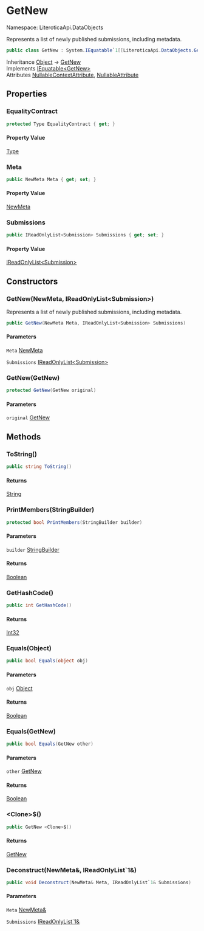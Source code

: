 # GetNew

Namespace: LiteroticaApi.DataObjects

Represents a list of newly published submissions, including metadata.

```csharp
public class GetNew : System.IEquatable`1[[LiteroticaApi.DataObjects.GetNew, LiteroticaApi, Version=1.0.0.0, Culture=neutral, PublicKeyToken=null]]
```

Inheritance [Object](https://docs.microsoft.com/en-us/dotnet/api/system.object) → [GetNew](./literoticaapi/dataobjects/getnew.md)<br>
Implements [IEquatable&lt;GetNew&gt;](https://docs.microsoft.com/en-us/dotnet/api/system.iequatable-1)<br>
Attributes [NullableContextAttribute](./system/runtime/compilerservices/nullablecontextattribute.md), [NullableAttribute](./system/runtime/compilerservices/nullableattribute.md)

## Properties

### **EqualityContract**

```csharp
protected Type EqualityContract { get; }
```

#### Property Value

[Type](https://docs.microsoft.com/en-us/dotnet/api/system.type)<br>

### **Meta**

```csharp
public NewMeta Meta { get; set; }
```

#### Property Value

[NewMeta](./literoticaapi/dataobjects/newmeta.md)<br>

### **Submissions**

```csharp
public IReadOnlyList<Submission> Submissions { get; set; }
```

#### Property Value

[IReadOnlyList&lt;Submission&gt;](https://docs.microsoft.com/en-us/dotnet/api/system.collections.generic.ireadonlylist-1)<br>

## Constructors

### **GetNew(NewMeta, IReadOnlyList&lt;Submission&gt;)**

Represents a list of newly published submissions, including metadata.

```csharp
public GetNew(NewMeta Meta, IReadOnlyList<Submission> Submissions)
```

#### Parameters

`Meta` [NewMeta](./literoticaapi/dataobjects/newmeta.md)<br>

`Submissions` [IReadOnlyList&lt;Submission&gt;](https://docs.microsoft.com/en-us/dotnet/api/system.collections.generic.ireadonlylist-1)<br>

### **GetNew(GetNew)**

```csharp
protected GetNew(GetNew original)
```

#### Parameters

`original` [GetNew](./literoticaapi/dataobjects/getnew.md)<br>

## Methods

### **ToString()**

```csharp
public string ToString()
```

#### Returns

[String](https://docs.microsoft.com/en-us/dotnet/api/system.string)<br>

### **PrintMembers(StringBuilder)**

```csharp
protected bool PrintMembers(StringBuilder builder)
```

#### Parameters

`builder` [StringBuilder](https://docs.microsoft.com/en-us/dotnet/api/system.text.stringbuilder)<br>

#### Returns

[Boolean](https://docs.microsoft.com/en-us/dotnet/api/system.boolean)<br>

### **GetHashCode()**

```csharp
public int GetHashCode()
```

#### Returns

[Int32](https://docs.microsoft.com/en-us/dotnet/api/system.int32)<br>

### **Equals(Object)**

```csharp
public bool Equals(object obj)
```

#### Parameters

`obj` [Object](https://docs.microsoft.com/en-us/dotnet/api/system.object)<br>

#### Returns

[Boolean](https://docs.microsoft.com/en-us/dotnet/api/system.boolean)<br>

### **Equals(GetNew)**

```csharp
public bool Equals(GetNew other)
```

#### Parameters

`other` [GetNew](./literoticaapi/dataobjects/getnew.md)<br>

#### Returns

[Boolean](https://docs.microsoft.com/en-us/dotnet/api/system.boolean)<br>

### **&lt;Clone&gt;$()**

```csharp
public GetNew <Clone>$()
```

#### Returns

[GetNew](./literoticaapi/dataobjects/getnew.md)<br>

### **Deconstruct(NewMeta&, IReadOnlyList`1&)**

```csharp
public void Deconstruct(NewMeta& Meta, IReadOnlyList`1& Submissions)
```

#### Parameters

`Meta` [NewMeta&](./literoticaapi/dataobjects/newmeta&.md)<br>

`Submissions` [IReadOnlyList`1&](https://docs.microsoft.com/en-us/dotnet/api/system.collections.generic.ireadonlylist-1&)<br>
